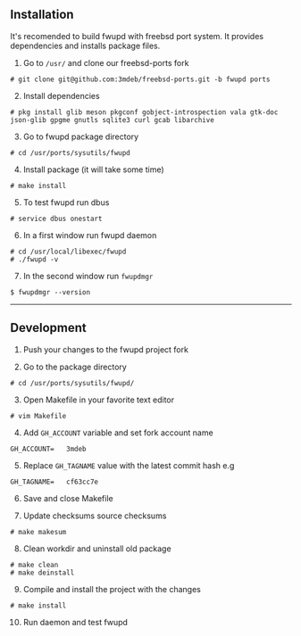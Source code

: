 ## Installation

It's recomended to build fwupd with freebsd port system. It provides
dependencies and installs package files.

1. Go to `/usr/` and clone our freebsd-ports fork

```
# git clone git@github.com:3mdeb/freebsd-ports.git -b fwupd ports
```

2. Install dependencies

```
# pkg install glib meson pkgconf gobject-introspection vala gtk-doc json-glib gpgme gnutls sqlite3 curl gcab libarchive
```

3. Go to fwupd package directory

```
# cd /usr/ports/sysutils/fwupd
```

4. Install package (it will take some time)

```
# make install
```

5. To test fwupd run dbus

```
# service dbus onestart
```

6. In a first window run fwupd daemon

```
# cd /usr/local/libexec/fwupd
# ./fwupd -v
```

7. In the second window run `fwupdmgr`

```
$ fwupdmgr --version
```

---

## Development

1. Push your changes to the fwupd project fork

2. Go to the package directory

```
# cd /usr/ports/sysutils/fwupd/
```

3. Open Makefile in your favorite text editor

```
# vim Makefile
```

4. Add `GH_ACCOUNT` variable and set fork account name

```
GH_ACCOUNT=   3mdeb
```

5. Replace `GH_TAGNAME` value with the latest commit hash e.g

```
GH_TAGNAME=   cf63cc7e
```

6. Save and close Makefile


7. Update checksums source checksums

```
# make makesum
```

8. Clean workdir and uninstall old package

```
# make clean
# make deinstall
```

9. Compile and install the project with the changes

```
# make install
```

10. Run daemon and test fwupd
